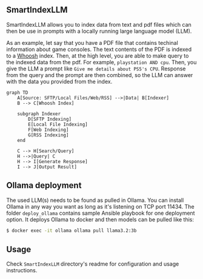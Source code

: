 ## SmartIndexLLM

SmartIndexLLM allows you to index data from text and pdf files which can then be use in prompts with a locally running large language model (LLM).
  
As an example, let say that you have a PDF file that contains techinal information about game consoles.
The text contents of the PDF is indexed to a [Whoosh](https://whoosh.readthedocs.io/en/latest/intro.html) index.
Then, at the high level, you are able to make query to the indexed data from the pdf. For example, `playstation AND cpu`. 
Then, you give the LLM a prompt like `Give me details about PS5's CPU`.
Response from the query and the prompt are then combined, so the LLM can answer with the data you provided from the index.

```mermaid
graph TD
    A[Source: SFTP/Local Files/Web/RSS] -->|Data| B[Indexer]
    B --> C[Whoosh Index]

    subgraph Indexer
        D[SFTP Indexing]
        E[Local File Indexing]
        F[Web Indexing]
        G[RSS Indexing]
    end

    C --> H[Search/Query]
    H -->|Query| C
    H --> I[Generate Response]
    I --> J[Output Result]
```

## Ollama deployment

The used LLM(s) needs to be found as pulled in Ollama.
You can install Ollama in any way you want as long as it's listening on TCP port 11434.
The folder `deploy_ollama` contains sample Ansible playbook for one deployment option.
It deploys Ollama to docker and then models can be pulled like this:

```bash
$ docker exec -it ollama ollama pull llama3.2:3b
```

## Usage

Check `SmartIndexLLM` directory's readme for configuration and usage instructions.
